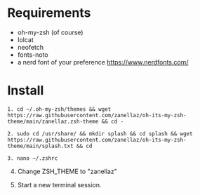# Requirements

- oh-my-zsh (of course)
- lolcat
- neofetch
- fonts-noto
- a nerd font of your preference https://www.nerdfonts.com/

# Install

````
1. cd ~/.oh-my-zsh/themes && wget https://raw.githubusercontent.com/zanellaz/oh-its-my-zsh-theme/main/zanellaz.zsh-theme && cd -
````

````
2. sudo cd /usr/share/ && mkdir splash && cd splash && wget https://raw.githubusercontent.com/zanellaz/oh-its-my-zsh-theme/main/splash.txt && cd
````

````
3. nano ~/.zshrc
````


4. Change ZSH_THEME to "zanellaz"

5. Start a new terminal session.

